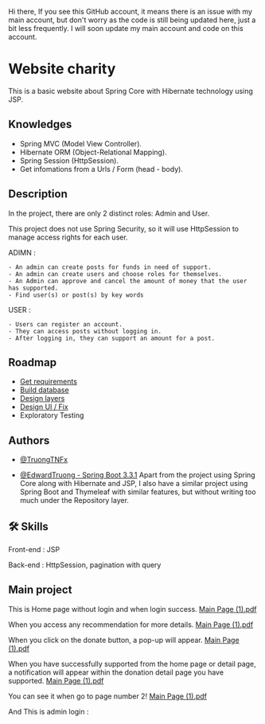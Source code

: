 Hi there, If you see this GitHub account, it means there is an issue with my main account, but don't worry as the code is still being updated here, just a bit less frequently. I will soon update my main account and code on this account.

# Website charity

This is a basic website about Spring Core with Hibernate technology using JSP.




## Knowledges

 - Spring MVC (Model View Controller).
 - Hibernate ORM (Object-Relational Mapping).   
 - Spring Session (HttpSession).
 - Get infomations from a Urls / Form (head - body).



## Description

In the project, there are only 2 distinct roles:  Admin and User.


This project does not use Spring Security, so it will use HttpSession to manage access rights for each user.

  
  ADIMN :

    - An admin can create posts for funds in need of support.
    - An admin can create users and choose roles for themselves.
    - An Admin can approve and cancel the amount of money that the user has supported.
    - Find user(s) or post(s) by key words

   USER :
   
    - Users can register an account. 
    - They can access posts without logging in. 
    - After logging in, they can support an amount for a post.



    

## Roadmap

- [Get requirements](https://docs.google.com/document/d/1oTqMDtLbreuIKdSJ_13BvGxRNrUfuNGwANtwvrZjo1g/edit)
- [Build database](https://docs.google.com/document/d/1Z-Lqp5meYhGVKfA7tNwrsgXg9MA8Fh6TXjA5MQBBq6A/edit?usp=drive_web&ouid=115396594857376540567)
- [Design layers](https://docs.google.com/document/d/1r5MbeOKEgwjRVvfmvEOLiuBYV8l9dXQ3C4Yw5Weg2qM/edit)
- [Design UI / Fix](https://docs.google.com/document/d/15nYJWszIoEzKq2hDkqH1ndpb3sxyMhDmQQrNOyECAxk/edit)
- Exploratory Testing


## Authors



- [@TruongTNFx](https://www.github.com/TruongTNFx)



- [@EdwardTruong - Spring Boot 3.3.1](https://github.com/EdwardTruong/Charity)
Apart from the project using Spring Core along with Hibernate and JSP, I also have a similar project using Spring Boot and Thymeleaf with similar features, but without writing too much under the Repository layer.


## 🛠 Skills

Front-end : JSP

Back-end : HttpSession, pagination with query



## Main project

This is Home page without login and when login success.
[Main Page (1).pdf](https://github.com/user-attachments/files/17506758/Main.Page.1.pdf)



When you access any recommendation for more details.
[Main Page (1).pdf](https://github.com/user-attachments/files/17506803/Main.Page.1.pdf)



When you click on the donate button, a pop-up will appear.
[Main Page (1).pdf](https://github.com/user-attachments/files/17506900/Main.Page.1.pdf)



When you have successfully supported from the home page or detail page, a notification will appear within the donation detail page you have supported.
[Main Page (1).pdf](https://github.com/user-attachments/files/17506980/Main.Page.1.pdf)



You can see it when go to page number 2!
[Main Page (1).pdf](https://github.com/user-attachments/files/17507084/Main.Page.1.pdf)


And This is admin login : 

